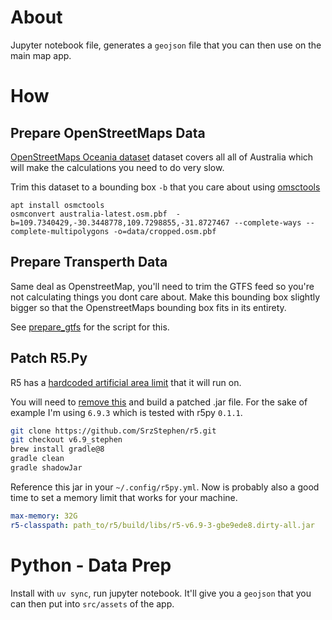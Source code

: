# About
Jupyter notebook file, generates a `geojson` file that you can then use on the main map app.


# How

## Prepare OpenStreetMaps Data
[OpenStreetMaps Oceania dataset](https://download.geofabrik.de/australia-oceania.html) dataset covers all 
all of Australia which will make the calculations you need to do very slow.

Trim this dataset to a bounding box `-b` that you care about using [omsctools](https://github.com/ramunasd/osmctools)
```
apt install osmctools
osmconvert australia-latest.osm.pbf  -b=109.7340429,-30.3448778,109.7298855,-31.8727467 --complete-ways --complete-multipolygons -o=data/cropped.osm.pbf
```

## Prepare Transperth Data
Same deal as OpenstreetMap, you'll need to trim the GTFS feed so you're not calculating things you dont care about.
Make this bounding box slightly bigger so that the OpenstreetMaps bounding box fits in its entirety.

See [prepare_gtfs](prepare_gtfs.py) for the script for this.


## Patch R5.Py
R5 has a [hardcoded artificial area limit](https://github.com/conveyal/r5/issues/815) that it will run on.

You will need to [remove this](https://github.com/conveyal/r5/compare/dev...SrzStephen:r5:v6.9_stephen) and 
build a patched .jar file. For the sake of example I'm using `6.9.3` which is tested with r5py `0.1.1`. 

```zsh
git clone https://github.com/SrzStephen/r5.git
git checkout v6.9_stephen
brew install gradle@8
gradle clean
gradle shadowJar
```
Reference this jar in your `~/.config/r5py.yml`. Now is probably also a good time to set a memory limit
that works for your machine.
```yml
max-memory: 32G
r5-classpath: path_to/r5/build/libs/r5-v6.9-3-gbe9ede8.dirty-all.jar
```
# Python - Data Prep
Install with `uv sync`, run jupyter notebook. It'll give you a `geojson` that you can then put into `src/assets`
of the app.